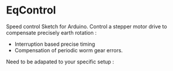 # EqControl

 Speed control Sketch for Arduino.
 Control a stepper motor drive to compensate precisely earth rotation :
* Interruption based precise timing
* Compensation of periodic worm gear errors.

Need to be adapated to your specific setup :
